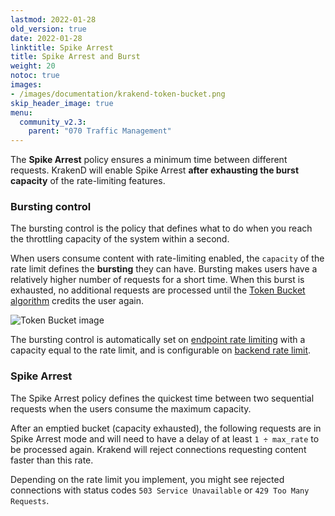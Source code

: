 ```yaml
---
lastmod: 2022-01-28
old_version: true
date: 2022-01-28
linktitle: Spike Arrest
title: Spike Arrest and Burst
weight: 20
notoc: true
images:
- /images/documentation/krakend-token-bucket.png
skip_header_image: true
menu:
  community_v2.3:
    parent: "070 Traffic Management"
---
```

The **Spike Arrest** policy ensures a minimum time between different requests. KrakenD will enable Spike Arrest **after exhausting the burst capacity** of the rate-limiting features.

### Bursting control

The bursting control is the policy that defines what to do when you reach the throttling capacity of the system within a second.

When users consume content with rate-limiting enabled, the `capacity` of the rate limit defines the **bursting** they can have. Bursting makes users have a relatively higher number of requests for a short time. When this burst is exhausted, no additional requests are processed until the [Token Bucket algorithm](/docs/v2.3/throttling/token-bucket/) credits the user again.

![Token Bucket image](/images/documentation/krakend-token-bucket.png)

The bursting control is automatically set on [endpoint rate limiting](/docs/v2.3/endpoints/rate-limit/) with a capacity equal to the rate limit, and is configurable on [backend rate limit](/docs/v2.3/backends/rate-limit/).

### Spike Arrest

The Spike Arrest policy defines the quickest time between two sequential requests when the users consume the maximum capacity.

After an emptied bucket (capacity exhausted), the following requests are in Spike Arrest mode and will need to have a delay of at least `1 ÷ max_rate` to be processed again. Krakend will reject connections requesting content faster than this rate.

Depending on the rate limit you implement, you might see rejected connections with status codes `503 Service Unavailable` or `429 Too Many Requests`.
